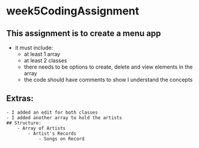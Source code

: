 # week5CodingAssignment

## This assignment is to create a menu app
- it must include:
    - at least 1 array
    - at least 2 classes
    - there needs to be options to create, delete and view elements in the array
    - the code should have comments to show I understand the concepts

## Extras:
    - I added an edit for both classes
    - I added another array to hold the artists
    ## Structure:
        - Array of Artists
            - Artist's Records
                - Songs on Record
